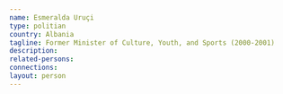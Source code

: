 ```yaml
---
name: Esmeralda Uruçi
type: politian
country: Albania
tagline: Former Minister of Culture, Youth, and Sports (2000-2001)
description:
related-persons:
connections:
layout: person
---
```

